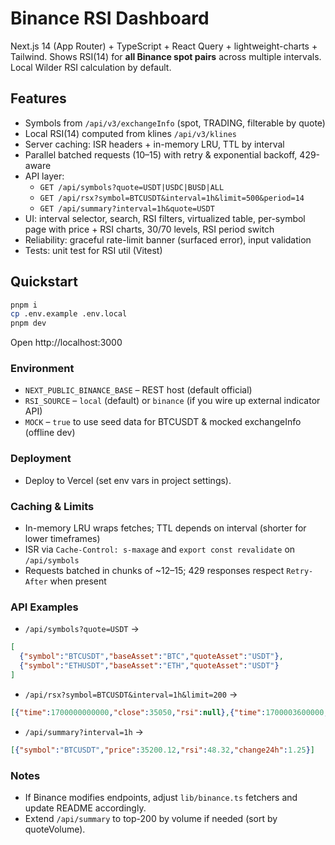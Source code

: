 # Binance RSI Dashboard

Next.js 14 (App Router) + TypeScript + React Query + lightweight-charts + Tailwind. Shows RSI(14) for **all Binance spot pairs** across multiple intervals. Local Wilder RSI calculation by default.

## Features
- Symbols from `/api/v3/exchangeInfo` (spot, TRADING, filterable by quote)
- Local RSI(14) computed from klines `/api/v3/klines`
- Server caching: ISR headers + in-memory LRU, TTL by interval
- Parallel batched requests (10–15) with retry & exponential backoff, 429-aware
- API layer:
  - `GET /api/symbols?quote=USDT|USDC|BUSD|ALL`
  - `GET /api/rsx?symbol=BTCUSDT&interval=1h&limit=500&period=14`
  - `GET /api/summary?interval=1h&quote=USDT`
- UI: interval selector, search, RSI filters, virtualized table, per-symbol page with price + RSI charts, 30/70 levels, RSI period switch
- Reliability: graceful rate-limit banner (surfaced error), input validation
- Tests: unit test for RSI util (Vitest)

## Quickstart

```bash
pnpm i
cp .env.example .env.local
pnpm dev
```
Open http://localhost:3000

### Environment
- `NEXT_PUBLIC_BINANCE_BASE` – REST host (default official)
- `RSI_SOURCE` – `local` (default) or `binance` (if you wire up external indicator API)
- `MOCK` – `true` to use seed data for BTCUSDT & mocked exchangeInfo (offline dev)

### Deployment
- Deploy to Vercel (set env vars in project settings).

### Caching & Limits
- In-memory LRU wraps fetches; TTL depends on interval (shorter for lower timeframes)
- ISR via `Cache-Control: s-maxage` and `export const revalidate` on `/api/symbols`
- Requests batched in chunks of ~12–15; 429 responses respect `Retry-After` when present

### API Examples
- `/api/symbols?quote=USDT` →
```json
[
  {"symbol":"BTCUSDT","baseAsset":"BTC","quoteAsset":"USDT"},
  {"symbol":"ETHUSDT","baseAsset":"ETH","quoteAsset":"USDT"}
]
```
- `/api/rsx?symbol=BTCUSDT&interval=1h&limit=200` →
```json
[{"time":1700000000000,"close":35050,"rsi":null},{"time":1700003600000,"close":35150,"rsi":null}]
```
- `/api/summary?interval=1h` →
```json
[{"symbol":"BTCUSDT","price":35200.12,"rsi":48.32,"change24h":1.25}]
```

### Notes
- If Binance modifies endpoints, adjust `lib/binance.ts` fetchers and update README accordingly.
- Extend `/api/summary` to top-200 by volume if needed (sort by quoteVolume).
